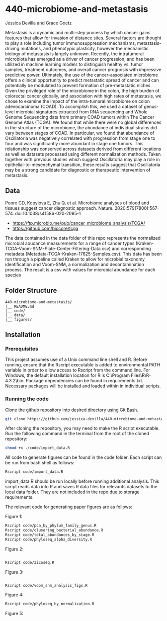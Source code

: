 # 440-microbiome-and-metastasis

Jessica Devilla and Grace Goetz

Metastasis is a dynamic and multi-step process by which cancer gains features that allow for invasion of distance sites. Several factors are thought to play a role including tumor immunosuppression mechanisms, metastasis-driving mutations, and phenotypic plasticity, however the mechanistic biology of metastasis is largely unknown. Recently, the intratumoral microbiota has emerged as a driver of cancer progression, and has been utilized in machine learning models to distinguish healthy vs. tumor samples, treatment outcomes, and overall cancer prognosis with impressive predictive power. Ultimately, the use of the cancer-associated microbiome offers a clinical opportunity to predict metastatic spread of cancer and can potentially be modulated to prevent formation of pre-metastatic niches. Given the privileged role of the microbiome in the colon, the high burden of colorectal cancer globally, and association with high rates of metastasis, we chose to examine the impact of the intra-tumoral microbiome on colon adenocarcinoma (COAD). To accomplish this, we used a dataset of genus-level microbial signatures extracted from RNA sequencing and Whole Genome Sequencing data from primary COAD tumors within The Cancer Genome Atlas (TCGA). We found that while there were no global differences in the structure of the microbiome, the abundance of individual strains did vary between stages of COAD. In particular, we found that abundance of Oscillatoria was negatively correlated with progression from stage one to four and was significantly more abundant in stage one tumors. This relationship was conserved across datasets derived from different locations as well as datasets processed using different normalization methods. Taken together with previous studies which suggest Oscillatoria may play a role in  epithelial-to-mesenchymal transition, these results suggest that Oscillatoria may be a strong candidate for diagnostic or therapeutic intervention of metastasis. 

## Data
Poore GD, Kopylova E, Zhu Q, et al. Microbiome analyses of blood and tissues suggest cancer diagnostic approach. Nature. 2020;579(7800):567-574. doi:10.1038/s41586-020-2095-1
- https://ftp.microbio.me/pub/cancer_microbiome_analysis/TCGA/ 
- https://github.com/biocore/tcga

The data contained in the data folder of this repo represents the normalized microbial abudance measurements for a range of cancer types (Kraken-TCGA-Voom-SNM-Plate-Center-Filtering-Data.csv) and corresponding metadata (Metadata-TCGA-Kraken-17625-Samples.csv). This data has been run through a pipeline called Kraken to allow for microbial taxonomy identification and Voom-SNM, a normalization and decontamination process. The result is a csv with values for microbial abundance for each species


## Folder Structure

```
440-microbiome-and-metastasis/
|__ README.md							
|__ code/				
|__ data/						
|__ figures/
```
## Installation

### Prerequisites

This project assumes use of a Unix command line shell and R. Before running, ensure that the Rscript executable is added to environmental PATH variable in order to allow access to Rscript from the command line. For Windows, the default installation location for R is C:\Program Files\R\R-4.3.2\bin. Package dependencies can be found in requirements.txt. Necessary packages will be installed and loaded within in individual scripts.

### Running the code

Clone the github repository into desired directory using Git Bash. 

```bash
git clone https://github.com/jessica-devilla/440-microbiome-and-metastasis.git
```

After cloning the repository, you may need to make the R script executable. Run the following command in the terminal from the root of the cloned repository:
```bash
chmod +x ./code/import_data.R
```

All code to generate figures can be found in the code folder. Each script can be run from bash shell as follows:

```bash
Rscript code/import_data.R
```

import_data.R should be run locally before running additional analysis. This script reads data into R and saves R data files for relevants datasets to the local data folder. They are not included in the repo due to storage requirements.  

The relevant code for generating paper figures are as follows: 

Figure 1: 
```bash
Rscript code/pca_by_phylum_family_genus.R
Rscript code/clusering_bacterial_abundance.R
Rscript code/total_abundances_by_stage.R
Rscript code/phyloseq_alpha_diversity.R
```

Figure 2:
```bash

Rscript code/zicoseq.R
```

Figure 3:
```bash

Rscript code/voom_snm_analysis_figs.R
```

Figure 4:
```bash
Rscript code/phyloseq_by_normalization.R
```

Figure 5:
```bash

```
